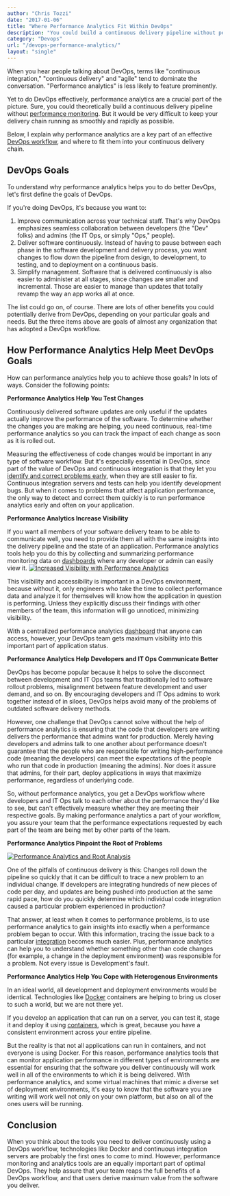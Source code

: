 ```yaml
---
author: "Chris Tozzi"
date: "2017-01-06"
title: "Where Performance Analytics Fit Within DevOps"
description: "You could build a continuous delivery pipeline without performance analytics - but it would be tough to keep the delivery chain running smoothly & rapidly."
category: "Devops"
url: "/devops-performance-analytics/"
layout: "single"
---
```

When you hear people talking about DevOps, terms like "continuous integration," "continuous delivery" and "agile" tend to dominate the conversation. "Performance analytics" is less likely to feature prominently.

Yet to do DevOps effectively, performance analytics are a crucial part of the picture. Sure, you could theoretically build a continuous delivery pipeline without [performance monitoring](/aws-cost-tool). But it would be very difficult to keep your delivery chain running as smoothly and rapidly as possible.

Below, I explain why performance analytics are a key part of an effective [DevOps workflow](/adding-analytics-to-devops-model), and where to fit them into your continuous delivery chain.

DevOps Goals
------------

To understand why performance analytics helps you to do better DevOps, let's first define the goals of DevOps.

If you're doing DevOps, it's because you want to:

1.  Improve communication across your technical staff. That's why DevOps emphasizes seamless collaboration between developers (the "Dev" folks) and admins (the IT Ops, or simply "Ops," people).
2.  Deliver software continuously. Instead of having to pause between each phase in the software development and delivery process, you want changes to flow down the pipeline from design, to development, to testing, and to deployment on a continuous basis.
3.  Simplify management. Software that is delivered continuously is also easier to administer at all stages, since changes are smaller and incremental. Those are easier to manage than updates that totally revamp the way an app works all at once.

The list could go on, of course. There are lots of other benefits you could potentially derive from DevOps, depending on your particular goals and needs. But the three items above are goals of almost any organization that has adopted a DevOps workflow.

How Performance Analytics Help Meet DevOps Goals
------------------------------------------------

How can performance analytics help you to achieve those goals? In lots of ways. Consider the following points:

**Performance Analytics Help You Test Changes**

Continuously delivered software updates are only useful if the updates actually improve the performance of the software. To determine whether the changes you are making are helping, you need continuous, real-time performance analytics so you can track the impact of each change as soon as it is rolled out.

Measuring the effectiveness of code changes would be important in any type of software workflow. But it's especially essential in DevOps, since part of the value of DevOps and continuous integration is that they let you [identify and correct problems early](/monitoring/), when they are still easier to fix. Continuous integration servers and tests can help you identify development bugs. But when it comes to problems that affect application performance, the only way to detect and correct them quickly is to run performance analytics early and often on your application.

**Performance Analytics Increase Visibility**

If you want all members of your software delivery team to be able to communicate well, you need to provide them all with the same insights into the delivery pipeline and the state of an application. Performance analytics tools help you do this by collecting and summarizing performance monitoring data on [dashboards](/) where any developer or admin can easily view it.  [![Increased Visibility with Performance Analytics](https://s3-us-west-2.amazonaws.com/com-netuitive-app-usw2-public/wp-content/uploads/2017/07/Visibility.png)](https://s3-us-west-2.amazonaws.com/com-netuitive-app-usw2-public/wp-content/uploads/2017/07/Visibility.png)

This visibility and accessibility is important in a DevOps environment, because without it, only engineers who take the time to collect performance data and analyze it for themselves will know how the application in question is performing. Unless they explicitly discuss their findings with other members of the team, this information will go unnoticed, minimizing visibility.

With a centralized performance analytics [dashboard](/devops-dashboard-best-practices) that anyone can access, however, your DevOps team gets maximum visibility into this important part of application status.

**Performance Analytics Help Developers and IT Ops Communicate Better**

DevOps has become popular because it helps to solve the disconnect between development and IT Ops teams that traditionally led to software rollout problems, misalignment between feature development and user demand, and so on. By encouraging developers and IT Ops admins to work together instead of in siloes, DevOps helps avoid many of the problems of outdated software delivery methods.

However, one challenge that DevOps cannot solve without the help of performance analytics is ensuring that the code that developers are writing delivers the performance that admins want for production. Merely having developers and admins talk to one another about performance doesn't guarantee that the people who are responsible for writing high-performance code (meaning the developers) can meet the expectations of the people who run that code in production (meaning the admins). Nor does it assure that admins, for their part, deploy applications in ways that maximize performance, regardless of underlying code.

So, without performance analytics, you get a DevOps workflow where developers and IT Ops talk to each other about the performance they'd like to see, but can't effectively measure whether they are meeting their respective goals. By making performance analytics a part of your workflow, you assure your team that the performance expectations requested by each part of the team are being met by other parts of the team.

**Performance Analytics Pinpoint the Root of Problems**

[![Performance Analytics and Root Analysis](https://s3-us-west-2.amazonaws.com/com-netuitive-app-usw2-public/wp-content/uploads/2017/07/RootofProblem.png)](https://s3-us-west-2.amazonaws.com/com-netuitive-app-usw2-public/wp-content/uploads/2017/07/RootofProblem.png)

One of the pitfalls of continuous delivery is this: Changes roll down the pipeline so quickly that it can be difficult to trace a new problem to an individual change. If developers are integrating hundreds of new pieces of code per day, and updates are being pushed into production at the same rapid pace, how do you quickly determine which individual code integration caused a particular problem experienced in production?

That answer, at least when it comes to performance problems, is to use performance analytics to gain insights into exactly when a performance problem began to occur. With this information, tracing the issue back to a particular [integration](https://docs.metricly.com/integrations/) becomes much easier. Plus, performance analytics can help you to understand whether something other than code changes (for example, a change in the deployment environment) was responsible for a problem. Not every issue is Development's fault.

**Performance Analytics Help You Cope with Heterogenous Environments**

In an ideal world, all development and deployment environments would be identical. Technologies like [Docker](/monitor-performance-docker-containers) containers are helping to bring us closer to such a world, but we are not there yet.

If you develop an application that can run on a server, you can test it, stage it and deploy it using [containers](/how-to-monitor-microservices), which is great, because you have a consistent environment across your entire pipeline.

But the reality is that not all applications can run in containers, and not everyone is using Docker. For this reason, performance analytics tools that can monitor application performance in different types of environments are essential for ensuring that the software you deliver continuously will work well in all of the environments to which it is being delivered. With performance analytics, and some virtual machines that mimic a diverse set of deployment environments, it's easy to know that the software you are writing will work well not only on your own platform, but also on all of the ones users will be running.

Conclusion
----------

When you think about the tools you need to deliver continuously using a DevOps workflow, technologies like Docker and continuous integration servers are probably the first ones to come to mind. However, performance monitoring and analytics tools are an equally important part of optimal DevOps. They help assure that your team reaps the full benefits of a DevOps workflow, and that users derive maximum value from the software you deliver.
